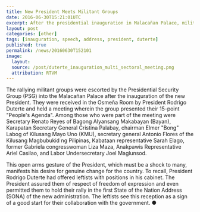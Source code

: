 ```yaml
---
title: New President Meets Militant Groups
date: 2016-06-30T15:21:01UTC
excerpt: After the presidential inauguration in Malacañan Palace, militant groups marched towards the venue and was escorted by the Presidential Security Group.
layout: post
categories: [other]
tags: [inauguration, speech, address, president, duterte]
published: true
permalink: /news/20160630T152101
image:
  layout:
  source: /post/duterte_inauguration_multi_sectoral_meeting.png
  attribution: RTVM
---
```


The rallying militant groups were escorted by the Presidential Security Group (PSG) into the Malacañan Palace after the inauguration of the new President.
They were received in the Osmeña Room by President Rodrigo Duterte and held a meeting wherein the group presented their 15-point "People's Agenda".
Among those who were part of the meeting were Secretary Renato Reyes of Bagong Alyansang Makabayan (Bayan), Karapatan Secretary General Cristina Palabay, chairman Elmer "Bong" Labog of Kilusang Mayo Uno (KMU), secretary general Antonio Flores of the Kilusang Magbubukid ng Pilipinas, Kabataan representative Sarah Elago, former Gabriela congresswoman Liza Maza, Anakpawis Representative Ariel Casilao, and Labor Undersecretary Joel Maglunsod.

This open arms gesture of the President, which must be a shock to many, manifests his desire for genuine change for the country.
To recall, President Rodrigo Duterte had offered leftists with positions in his cabinet.
The President assured them of respect of freedom of expression and even permitted them to hold their rally in the first State of the Nation Address (SONA) of the new administration.
The leftists see this reception as a sign of a good start for their collaboration with the government.
&#x25cf;
